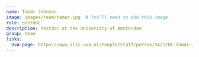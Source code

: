 ```yaml
---
name: Tamar Johnson
image: images/team/tamar.jpg  # You’ll need to add this image
role: postdoc
description: Postdoc at the University of Amsterdam
group: team
links:
  UvA-page: https://www.illc.uva.nl/People/Staff/person/5427/Dr-Tamar-Johnson
---
```



